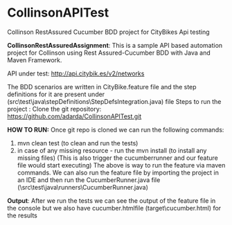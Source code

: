 # CollinsonAPITest
Collinson RestAssured Cucumber BDD project for CityBikes Api testing

**CollinsonRestAssuredAssignment**: This is a sample API based automation project for Collinson using Rest Assured-Cucumber BDD with Java and Maven Framework.

API under test: http://api.citybik.es/v2/networks

The BDD scenarios are written in CityBike.feature file and the step definitions for it are present under (src\test\java\stepDefinitions\StepDefsIntegration.java) file
Steps to run the project : Clone the git repository:  https://github.com/adarda/CollinsonAPITest.git

**HOW TO RUN:**
Once git repo is cloned we can run the following commands:
1)	mvn clean test (to clean and run the tests)
2)	in case of any missing resource - run the mvn install (to install any missing files) (This is also trigger the cucumberrunner and our feature file would start executing) The above is way to run the feature via maven commands.
We can also run the feature file by importing the project in an IDE and then run the CucumberRunner.java file (\src\test\java\runners\CucumberRunner.java)

**Output**: After we run the tests we can see the output of the feature file in the console but we also have cucumber.htmlfile (target\cucumber.html) for the results
